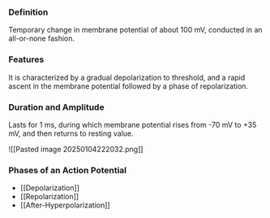 ### Definition
Temporary change in membrane potential of about 100 mV, conducted in an all-or-none fashion.

### Features
It is characterized by a gradual depolarization to threshold, and a rapid ascent in the membrane potential followed by a phase of repolarization.

### Duration and Amplitude
Lasts for 1 ms, during which membrane potential rises from -70 mV to +35 mV, and then returns to resting value.

![[Pasted image 20250104222032.png]]

### Phases of an Action Potential
- [[Depolarization]]
- [[Repolarization]]
- [[After-Hyperpolarization]]